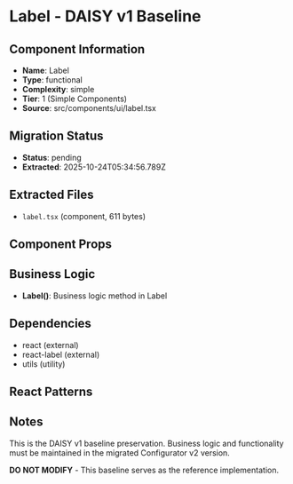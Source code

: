 # Label - DAISY v1 Baseline

## Component Information

- **Name**: Label
- **Type**: functional
- **Complexity**: simple
- **Tier**: 1 (Simple Components)
- **Source**: src/components/ui/label.tsx

## Migration Status

- **Status**: pending
- **Extracted**: 2025-10-24T05:34:56.789Z

## Extracted Files

- `label.tsx` (component, 611 bytes)

## Component Props



## Business Logic

- **Label()**: Business logic method in Label

## Dependencies

- react (external)
- react-label (external)
- utils (utility)

## React Patterns



## Notes

This is the DAISY v1 baseline preservation. Business logic and functionality
must be maintained in the migrated Configurator v2 version.

**DO NOT MODIFY** - This baseline serves as the reference implementation.
